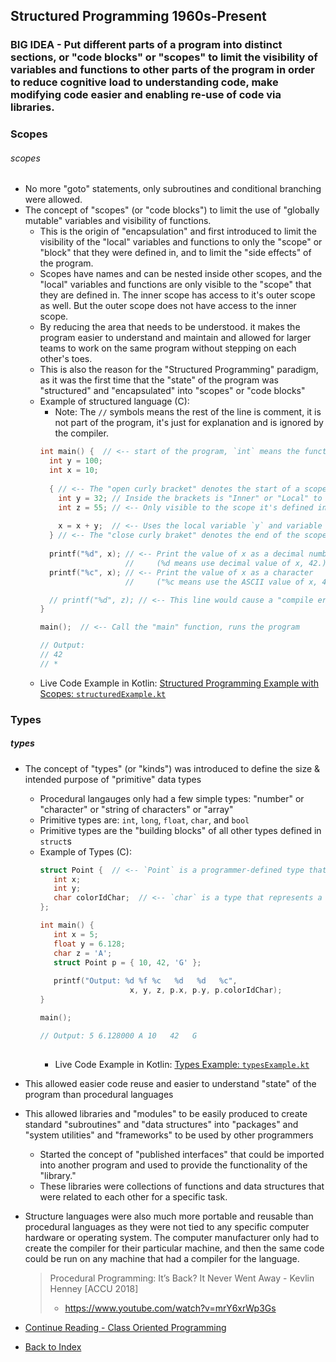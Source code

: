 ## Structured Programming 1960s-Present <a name="structured-programming"></a>

### BIG IDEA - Put different parts of a program into distinct sections, or "code blocks" or "scopes" to limit the visibility of variables and functions to other parts of the program in order to reduce cognitive load to understanding code, make modifying code easier and enabling re-use of code via libraries.

### Scopes <a name="scopes"></a>
###### scopes
- No more "goto" statements, only subroutines and conditional branching were allowed.
- The concept of "scopes" (or "code blocks") to limit the use of "globally mutable" variables and visibility of functions.
  - This is the origin of "encapsulation" and first introduced to limit the visibility of the "local" variables
    and functions to only the "scope" or "block" that they were defined in, and to limit the "side effects" of the program.
  - Scopes have names and can be nested inside other scopes, and the "local" variables and functions are only visible
    to the "scope" that they are defined in. The inner scope has access to it's outer scope as well. But the outer scope
    does not have access to the inner scope.
  - By reducing the area that needs to be understood. it makes the program easier to understand and maintain and
    allowed for larger teams to work on the same program without stepping on each other's toes.
  - This is also the reason for the "Structured Programming" paradigm, as it was the first time that the "state"
    of the program was "structured" and "encapsulated" into "scopes" or "code blocks"
  - Example of structured language (C):
      - Note: The `//` symbols means the rest of the line is comment, it is not part of the program,
        it's just for explanation and is ignored by the compiler.
    ```C
    int main() {  // <-- start of the program, `int` means the function returns an integer 
      int y = 100;
      int x = 10; 
      
      { // <-- The "open curly bracket" denotes the start of a scope or "code block" or just "block."
        int y = 32; // Inside the brackets is "Inner" or "Local" to the scope.
        int z = 55; // <-- Only visible to the scope it's defined in, ie: this one.
        
        x = x + y;  // <-- Uses the local variable `y` and variable `x` from the Outer `main` function scope. 
      } // <-- The "close curly braket" denotes the end of the scope.
      
      printf("%d", x); // <-- Print the value of x as a decimal number 
                       //     (%d means use decimal value of x, 42.)
      printf("%c", x); // <-- Print the value of x as a character 
                       //     ("%c means use the ASCII value of x, 42 is character '*')
    
      // printf("%d", z); // <-- This line would cause a "compile error" because the variable "z" is not visible in this scope.
    }
    
    main();  // <-- Call the "main" function, runs the program
    
    // Output: 
    // 42
    // *
    ```
  - Live Code Example in Kotlin: [Structured Programming Example with Scopes: `structuredExample.kt`](src/main/kotlin/structuredExample.kt)

### Types <a name="types"></a>
##### types
- The concept of "types" (or "kinds") was introduced to define the size & intended purpose of "primitive"
  data types
  - Procedural langauges only had a few simple types: "number" or "character" or "string of characters" or "array"
  - Primitive types are: `int`, `long`, `float`, `char`, and `bool`
  - Primitive types are the "building blocks" of all other types defined in `struct`s
  - Example of Types (C):
    ```C
    struct Point {  // <-- `Point` is a programmer-defined type that is made up of other types (Structure or "struct")
       int x;
       int y;
       char colorIdChar;  // <-- `char` is a type that represents a single ASCII character (1 byte.)
    };
    
    int main() { 
       int x = 5; 
       float y = 6.128; 
       char z = 'A'; 
       struct Point p = { 10, 42, 'G' };
       
       printf("Output: %d %f %c   %d   %d   %c", 
                        x, y, z, p.x, p.y, p.colorIdChar);
    }
    
    main();
    
    // Output: 5 6.128000 A 10   42   G
     
    ```
    - Live Code Example in Kotlin: [Types Example: `typesExample.kt`](src/main/kotlin/typesExample.kt)

- This allowed easier code reuse and easier to understand "state" of the program than procedural languages
- This allowed libraries and "modules" to be easily produced to create standard "subroutines" and
  "data structures" into "packages" and "system utilities" and "frameworks" to be used by other programmers
    - Started the concept of "published interfaces" that could be imported into another program and used to
      provide the functionality of the "library."
    - These libraries were collections of functions and data structures that were related to each other for a specific task.
- Structure languages were also much more portable and reusable than procedural languages as they were not
  tied to any specific computer hardware or operating system. The computer manufacturer only had to create the
  compiler for their particular machine, and then the same code could be run on any machine that had a compiler
  for the language.
  
  > Procedural Programming: It’s Back? It Never Went Away - Kevlin Henney [ACCU 2018]
  > - https://www.youtube.com/watch?v=mrY6xrWp3Gs
 
- [Continue Reading - Class Oriented Programming](./09-ClassOrientedProgramming.md)
- [Back to Index](README.md)